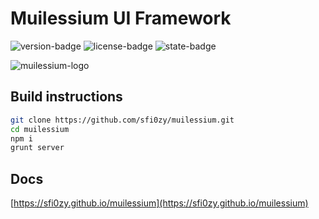 # Muilessium UI Framework
![version-badge](https://img.shields.io/badge/version-0.1.1-blue.svg?style=flat-square) ![license-badge](https://img.shields.io/github/license/sfi0zy/muilessium.svg?style=flat-square) ![state-badge](https://img.shields.io/badge/state-pre%20release-orange.svg?style=flat-square)

![muilessium-logo](https://sfi0zy.github.io/images/c80e38f4f5704016aa53d2ce0dc2fdc2.png "Muilessium logo")

## Build instructions
```sh
git clone https://github.com/sfi0zy/muilessium.git
cd muilessium
npm i
grunt server
```

## Docs
[https://sfi0zy.github.io/muilessium](https://sfi0zy.github.io/muilessium)

